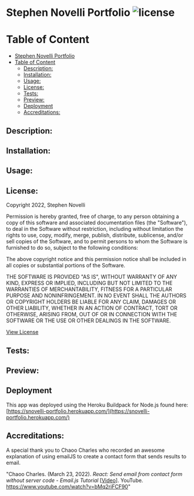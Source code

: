 # Stephen Novelli Portfolio ![license](https://img.shields.io/badge/license-MIT-blue)
  
  # Table of Content
- [Stephen Novelli Portfolio ](#stephen-novelli-portfolio-)
- [Table of Content](#table-of-content)
  - [Description:](#description)
  - [Installation:](#installation)
  - [Usage:](#usage)
  - [License:](#license)
  - [Tests:](#tests)
  - [Preview:](#preview)
  - [Deployment](#deployment)
  - [Accreditations:](#accreditations)

   
## Description:
    
## Installation:
    
## Usage:


## License:
Copyright 2022, Stephen Novelli

Permission is hereby granted, free of charge, to any person obtaining a copy of this software and associated documentation files (the "Software"), to deal in the Software without restriction, including without limitation the rights to use, copy, modify, merge, publish, distribute, sublicense, and/or sell copies of the Software, and to permit persons to whom the Software is furnished to do so, subject to the following conditions:

The above copyright notice and this permission notice shall be included in all copies or substantial portions of the Software.

THE SOFTWARE IS PROVIDED "AS IS", WITHOUT WARRANTY OF ANY KIND, EXPRESS OR IMPLIED, INCLUDING BUT NOT LIMITED TO THE WARRANTIES OF MERCHANTABILITY, FITNESS FOR A PARTICULAR PURPOSE AND NONINFRINGEMENT. IN NO EVENT SHALL THE AUTHORS OR COPYRIGHT HOLDERS BE LIABLE FOR ANY CLAIM, DAMAGES OR OTHER LIABILITY, WHETHER IN AN ACTION OF CONTRACT, TORT OR OTHERWISE, ARISING FROM, OUT OF OR IN CONNECTION WITH THE SOFTWARE OR THE USE OR OTHER DEALINGS IN THE SOFTWARE.

[View License](https://www.mit.edu/~amini/LICENSE.md) 
    
    
## Tests:

    
## Preview:

## Deployment

This app was deployed using the Heroku Buildpack for Node.js found here: [https://snovelli-portfolio.herokuapp.com/](https://snovelli-portfolio.herokuapp.com/)


## Accreditations:
A special thank you to Chaoo Charles who recorded an awesome explanation of using emailJS to create a contact form that sends results to email. 

"Chaoo Charles. (March 23, 2022). *React: Send email from contact form without server code - Email.js Tutorial* [[Video]](https://www.youtube.com/watch?v=bMq2riFCF90). YouTube. https://www.youtube.com/watch?v=bMq2riFCF90"